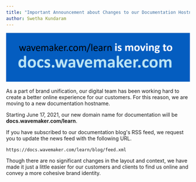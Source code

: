 ```yaml
---
title: "Important Announcement about Changes to our Documentation Hostname"
author: Swetha Kundaram
---
```


![docs hostname announcement](/learn/assets/docs-hostname.png)

<!-- truncate -->

As a part of brand unification, our digital team has been working hard to create a better online experience for our customers. For this reason, we are moving to a new documentation hostname. 

Starting June 17, 2021, our new domain name for documentation will be **docs.wavemaker.com/learn**. 

If you have subscribed to our documentation blog's RSS feed, we request you to update the news feed with the following URL. 

```
https://docs.wavemaker.com/learn/blog/feed.xml
```

Though there are no significant changes in the layout and context, we have made it just a little easier for our customers and clients to find us online and convey a more cohesive brand identity. 